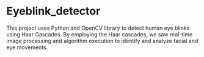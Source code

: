 # Eyeblink_detector
This project uses Python and OpenCV library to detect human eye blinks using Haar Cascades.  By employing the Haar cascades, we saw real-time image processing and algorithm execution to identify and analyze facial and eye movements.
